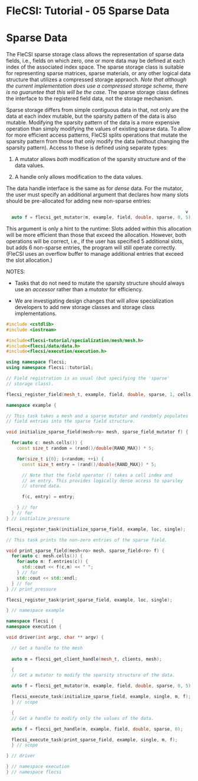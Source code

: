 # FleCSI: Tutorial - 05 Sparse Data
<!--
  The above header is required for Doxygen to correctly name the
  auto-generated page. It is ignored in the FleCSI guide documentation.
-->

<!-- CINCHDOC DOCUMENT(user-guide) SECTION(tutorial::sparse-data) -->

# Sparse Data

The FleCSI sparse storage class allows the representation of sparse data
fields, i.e., fields on which zero, one or more data may be defined at
each index of the associated index space. The sparse storage class is
suitable for representing sparse matrices, sparse materials, or any
other logical data structure that utilizes a compressed storage
appraoch. *Note that although the current implementation does use a
compressed storage scheme, there is no guaruntee that this will be the
case.* The sparse storage class defines the interface to the registered
field data, not the storage mechanism.

Sparse storage differs from simple contiguous data in that, not only are
the data at each index mutable, but the sparsity pattern of the data is
also mutable. Modifying the sparsity pattern of the data is a more
expensive operation than simply modifying the values of existing sparse
data. To allow for more efficient access patterns, FleCSI splits
operations that mutate the sparsity pattern from those that only modify
the data (without changing the sparsity pattern). Access to these is
defined using separate types:

1. A mutator allows *both* modification of the sparsity structure and
   of the data values.

2. A handle only allows modification to the data values.

The data handle interface is the same as for *dense* data. For the
mutator, the user must specify an additional argument that declares how
many slots should be pre-allocated for adding new non-sparse entries:
```cpp
                                                                    v
  auto f = flecsi_get_mutator(m, example, field, double, sparse, 0, 5);
```
This argument is only a hint to the runtime: Slots added within this
allocation will be more efficient than those that exceed the allocation.
However, both operations will be correct, i.e., if the user has
specified 5 additional slots, but adds 6 non-sparse entries, the program
will still operate correctly. (FleCSI uses an overflow buffer to manage
additional entries that exceed the slot allocation.)

NOTES:

* Tasks that do not need to mutate the sparsity structure should always
  use an *accessor* rather than a *mutator* for efficiency.

* We are investigating design changes that will allow specialization
  developers to add new storage classes and storage class
  implementations.

```cpp
#include <cstdlib>
#include <iostream>

#include<flecsi-tutorial/specialization/mesh/mesh.h>
#include<flecsi/data/data.h>
#include<flecsi/execution/execution.h>

using namespace flecsi;
using namespace flecsi::tutorial;

// Field registration is as usual (but specifying the 'sparse'
// storage class).

flecsi_register_field(mesh_t, example, field, double, sparse, 1, cells);

namespace example {

// This task takes a mesh and a sparse mutator and randomly populates
// field entries into the sparse field structure.

void initialize_sparse_field(mesh<ro> mesh, sparse_field_mutator f) {

  for(auto c: mesh.cells()) {
    const size_t random = (rand()/double{RAND_MAX}) * 5;

    for(size_t i{0}; i<random; ++i) {
      const size_t entry = (rand()/double{RAND_MAX}) * 5;

      // Note that the field operator () takes a cell index and
      // an entry. This provides logically dense access to sparsley
      // stored data.

      f(c, entry) = entry;

    } // for
  } // for
} // initialize_pressure

flecsi_register_task(initialize_sparse_field, example, loc, single);

// This task prints the non-zero entries of the sparse field.

void print_sparse_field(mesh<ro> mesh, sparse_field<ro> f) {
  for(auto c: mesh.cells()) {
    for(auto m: f.entries(c)) {
      std::cout << f(c,m) << " ";
    } // for
    std::cout << std::endl;
  } // for
} // print_pressure

flecsi_register_task(print_sparse_field, example, loc, single);

} // namespace example

namespace flecsi {
namespace execution {

void driver(int argc, char ** argv) {

  // Get a handle to the mesh
  
  auto m = flecsi_get_client_handle(mesh_t, clients, mesh);

  {
  // Get a mutator to modify the sparsity structure of the data.

  auto f = flecsi_get_mutator(m, example, field, double, sparse, 0, 5);

  flecsi_execute_task(initialize_sparse_field, example, single, m, f);
  } // scope

  {
  // Get a handle to modify only the values of the data.

  auto f = flecsi_get_handle(m, example, field, double, sparse, 0);

  flecsi_execute_task(print_sparse_field, example, single, m, f);
  } // scope

} // driver

} // namespace execution
} // namespace flecsi
```

<!-- vim: set tabstop=2 shiftwidth=2 expandtab fo=cqt tw=72 : -->
